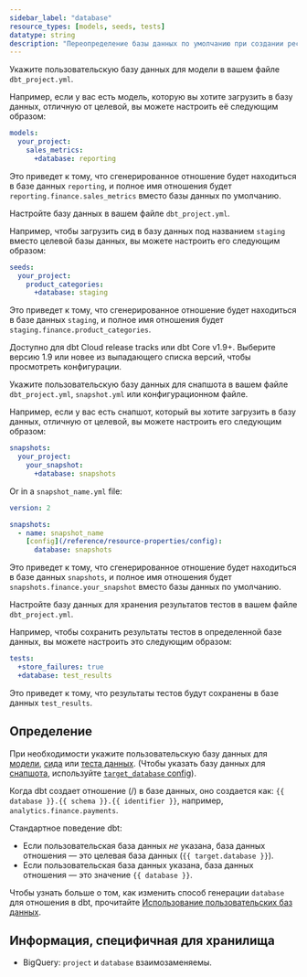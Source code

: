 ```yaml
---
sidebar_label: "database"
resource_types: [models, seeds, tests]
datatype: string
description: "Переопределение базы данных по умолчанию при создании ресурсов в вашей платформе данных с помощью dbt."
---
```


<Tabs>
<TabItem value="model" label="Модель">

Укажите пользовательскую базу данных для модели в вашем файле `dbt_project.yml`.

Например, если у вас есть модель, которую вы хотите загрузить в базу данных, отличную от целевой, вы можете настроить её следующим образом:

<File name='dbt_project.yml'>

```yml
models:
  your_project:
    sales_metrics:
      +database: reporting
```
</File>

Это приведет к тому, что сгенерированное отношение будет находиться в базе данных `reporting`, и полное имя отношения будет `reporting.finance.sales_metrics` вместо базы данных по умолчанию.
</TabItem>

<TabItem value="seeds" label="Сиды">

Настройте базу данных в вашем файле `dbt_project.yml`.

Например, чтобы загрузить сид в базу данных под названием `staging` вместо целевой базы данных, вы можете настроить его следующим образом:

<File name='dbt_project.yml'>

```yml
seeds:
  your_project:
    product_categories:
      +database: staging
```

Это приведет к тому, что сгенерированное отношение будет находиться в базе данных `staging`, и полное имя отношения будет `staging.finance.product_categories`.

</File>
</TabItem>

<TabItem value="snapshots" label="Снапшоты">

<VersionBlock lastVersion="1.8">

Доступно для dbt Cloud release tracks или dbt Core v1.9+. Выберите версию 1.9 или новее из выпадающего списка версий, чтобы просмотреть конфигурации.

</VersionBlock>

<VersionBlock firstVersion="1.9">

Укажите пользовательскую базу данных для снапшота в вашем файле `dbt_project.yml`, `snapshot.yml` или конфигурационном файле.

Например, если у вас есть снапшот, который вы хотите загрузить в базу данных, отличную от целевой, вы можете настроить его следующим образом:

<File name='dbt_project.yml'>

```yml
snapshots:
  your_project:
    your_snapshot:
      +database: snapshots
```
</File>

Or in a `snapshot_name.yml` file:

<File name='snapshots/snapshot_name.yml'>

```yaml
version: 2

snapshots:
  - name: snapshot_name
    [config](/reference/resource-properties/config):
      database: snapshots
```
</File>

Это приведет к тому, что сгенерированное отношение будет находиться в базе данных `snapshots`, и полное имя отношения будет `snapshots.finance.your_snapshot` вместо базы данных по умолчанию.

</VersionBlock>

</TabItem>

<TabItem value="test" label="Тесты">

Настройте базу данных для хранения результатов тестов в вашем файле `dbt_project.yml`.

Например, чтобы сохранить результаты тестов в определенной базе данных, вы можете настроить это следующим образом:

<File name='dbt_project.yml'>

```yml
tests:
  +store_failures: true
  +database: test_results
```

Это приведет к тому, что результаты тестов будут сохранены в базе данных `test_results`.
</File>
</TabItem>
</Tabs>

## Определение

При необходимости укажите пользовательскую базу данных для [модели](/docs/build/sql-models), [сида](/docs/build/seeds) или [теста данных](/docs/build/data-tests). (Чтобы указать базу данных для [снапшота](/docs/build/snapshots), используйте [`target_database` config](/reference/resource-configs/target_database)).

Когда dbt создает отношение (<Term id="table" />/<Term id="view" />) в базе данных, оно создается как: `{{ database }}.{{ schema }}.{{ identifier }}`, например, `analytics.finance.payments`.

Стандартное поведение dbt:
* Если пользовательская база данных _не_ указана, база данных отношения — это целевая база данных (`{{ target.database }}`).
* Если пользовательская база данных указана, база данных отношения — это значение `{{ database }}`.

Чтобы узнать больше о том, как изменить способ генерации `database` для отношения в dbt, прочитайте [Использование пользовательских баз данных](/docs/build/custom-databases).

## Информация, специфичная для хранилища
* BigQuery: `project` и `database` взаимозаменяемы.